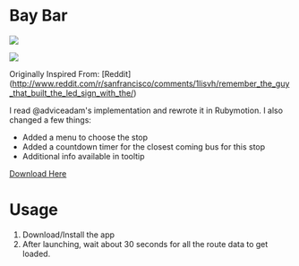 # Bay Bar

![](http://i.imgur.com/47OKEn3.png)

![](http://i.imgur.com/5OkxhsC.png)

Originally Inspired From: [Reddit]
(http://www.reddit.com/r/sanfrancisco/comments/1lisvh/remember_the_guy_that_built_the_led_sign_with_the/)

I read @adviceadam's implementation and rewrote it in Rubymotion. I also
changed a few things: 

* Added a menu to choose the stop
* Added a countdown timer for the closest coming bus for this stop
* Additional info available in tooltip

[Download
Here](https://github.com/tastycode/bay-bar/releases/download/0.1/Bay.Bar.dmg)

# Usage

1. Download/Install the app
2. After launching, wait about 30 seconds for all the route data to get
   loaded.
